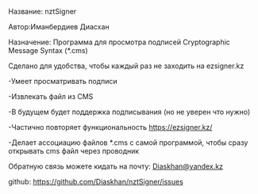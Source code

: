 ﻿Название: nztSigner

Автор:Иманбердиев Диасхан

Назначение:
Программа для просмотра подписей Cryptographic Message Syntax (*.cms)

Сделано для удобства, чтобы каждый раз не заходить на ezsigner.kz

-Умеет просматривать подписи

-Извлекать файл из CMS

-В будущем будет поддержка подписывания (но не уверен что нужно)

-Частично повторяет функциональность https://ezsigner.kz/

-Делает ассоциацию файлов *.cms с самой программой, чтобы сразу открывать cms файл через проводник



Обратную связь можете кидать на почту: Diaskhan@yandex.kz

github: https://github.com/Diaskhan/nztSigner/issues
